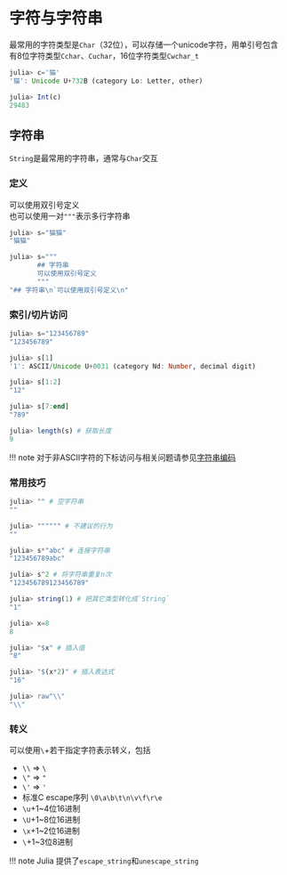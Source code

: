 # 字符与字符串
最常用的字符类型是`Char`（32位），可以存储一个unicode字符，用单引号包含\
有8位字符类型`Cchar`、`Cuchar`，16位字符类型`Cwchar_t`
```jl
julia> c='猫'
'猫': Unicode U+732B (category Lo: Letter, other)

julia> Int(c)
29483
```

## 字符串
`String`是最常用的字符串，通常与`Char`交互

### 定义
可以使用双引号定义\
也可以使用一对`"""`表示多行字符串
```jl
julia> s="猫猫"
"猫猫"

julia> s="""
       ## 字符串
       可以使用双引号定义
       """
"## 字符串\n`可以使用双引号定义\n"
```

### 索引/切片访问
```jl
julia> s="123456789"
"123456789"

julia> s[1]
'1': ASCII/Unicode U+0031 (category Nd: Number, decimal digit)

julia> s[1:2]
"12"

julia> s[7:end]
"789"

julia> length(s) # 获取长度
9
```

!!! note
	对于非ASCII字符的下标访问与相关问题请参见[字符串编码](../advanced/string_code.md)

### 常用技巧
```jl
julia> "" # 空字符串
""

julia> """""" # 不建议的行为
""

julia> s*"abc" # 连接字符串
"123456789abc"

julia> s^2 # 将字符串重复n次
"123456789123456789"

julia> string(1) # 把其它类型转化成`String`
"1"

julia> x=8
8

julia> "$x" # 插入值
"8"

julia> "$(x*2)" # 插入表达式
"16"

julia> raw"\\"
"\\"
```

### 转义
可以使用`\`+若干指定字符表示转义，包括
* `\\` => `\`
* `\"` => `"`
* `\'` => `'`
* 标准C escape序列 `\0\a\b\t\n\v\f\r\e`
* `\u`+1~4位16进制
* `\U`+1~8位16进制
* `\x`+1~2位16进制
* `\`+1~3位8进制

!!! note
	Julia 提供了`escape_string`和`unescape_string`

